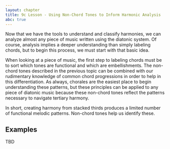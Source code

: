```yaml
---
layout: chapter
title: 9c Lesson - Using Non-Chord Tones to Inform Harmonic Analysis
abc: true
---
```


Now that we have the tools to understand and classify harmonies, we can analyze almost any piece of music written using the diatonic system. Of course, analysis implies a deeper understanding than simply labeling chords, but to begin this process, we must start with that basic idea.

When looking at a piece of music, the first step to labeling chords must be to sort which tones are functional and which are embellishments. The non-chord tones described in the previous topic can be combined with our rudimentary knowledge of common chord progressions in order to help in this differentiation. As always, chorales are the easiest place to begin understanding these patterns, but these principles can be applied to any piece of diatonic music because these non-chord tones reflect the patterns necessary to navigate tertiary harmony.

In short, creating harmony from stacked thirds produces a limited number of functional melodic patterns. Non-chord tones help us identify these.

## Examples

TBD

<!-- Use real musical excerpts in various textures to develop a method for differentiating between chord tones and NCTs. (e.g. finding a pedal in an arpeggiated texture.)

Links to some good examples:
http://musictheoryexamples.com/17RE/REf.html
http://musictheoryexamples.com/17RE/REg2.html
http://musictheoryexamples.com/17RE/REd.html

-->